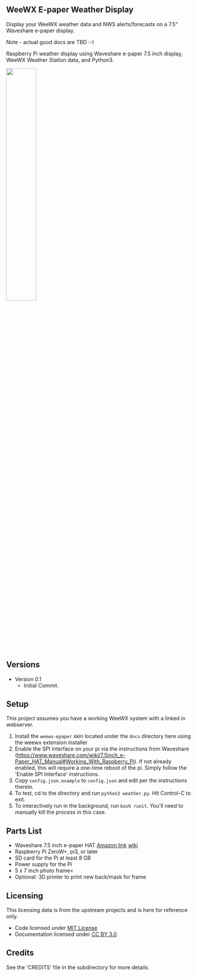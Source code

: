 ## WeeWX E-paper Weather Display

Display your WeeWX weather data and NWS alerts/forecasts on a 7.5" Waveshare e-paper display.

Note - actual good docs are TBD :-)

Raspberry Pi weather display using Waveshare e-paper 7.5 inch display, WeeWX Weather Station data, and Python3.

<img src="https://github.com/vinceskahan/Tempest-7.5-E-Paper-Display/blob/twocolor/doc/screen_output.png" width=40% height=40%>

## Versions
* Version 0.1
    <ul>
	  <li>Initial Commit.</li>
	</ul>

## Setup
This project assumes you have a working WeeWX system with a linked in webserver.

1. Install the `weewx-epaper` skin located under the `docs` directory here using the weewx extension installer
2. Enable the SPI interface on your pi via the instructions from Waveshare (https://www.waveshare.com/wiki/7.5inch_e-Paper_HAT_Manual#Working_With_Raspberry_Pi). If not already enabled, this will require a one-time reboot of the pi.  Simply follow the 'Enable SPI Interface' instructions.
3. Copy `config.json.example` to `config.json` and edit per the instructions therein.
4. To test, cd to the directory and run `python3 weather.py`.  Hit Control-C to exit.
5. To interactively run in the background, run `bash runit`.  You'll need to manually kill the process in this case.

## Parts List
* Waveshare 7.5 inch e-paper HAT [Amazon link](https://www.waveshare.com/7.5inch-e-paper-hat.htm) [wiki](https://www.waveshare.com/wiki/7.5inch_e-Paper_HAT_Manual#Working_With_Raspberry_Pi)
* Raspberry Pi ZeroW+, pi3, or later
* SD card for the Pi at least 8 GB
* Power supply for the Pi
* 5 x 7 inch photo frame<
* Optional: 3D printer to print new back/mask for frame

## Licensing
This licensing data is from the upstream projects and is here for reference only.
* Code licensed under [MIT License](http://opensource.org/licenses/mit-license.html)</li>
* Documentation licensed under [CC BY 3.0](http://creativecommons.org/licenses/by/3.0)</li>

## Credits
See the 'CREDITS' file in the subdirectory for more details.
